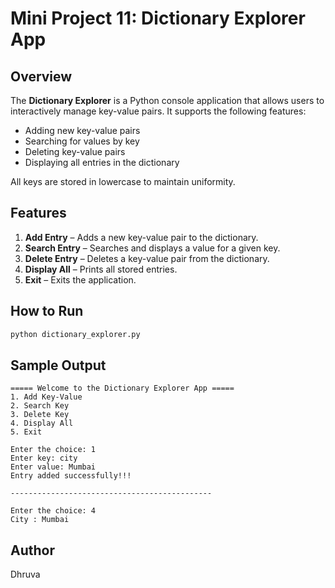# Mini Project 11: Dictionary Explorer App

## Overview

The **Dictionary Explorer** is a Python console application that allows users to interactively manage key-value pairs. It supports the following features:
- Adding new key-value pairs
- Searching for values by key
- Deleting key-value pairs
- Displaying all entries in the dictionary

All keys are stored in lowercase to maintain uniformity.

## Features

1. **Add Entry** – Adds a new key-value pair to the dictionary.
2. **Search Entry** – Searches and displays a value for a given key.
3. **Delete Entry** – Deletes a key-value pair from the dictionary.
4. **Display All** – Prints all stored entries.
5. **Exit** – Exits the application.

## How to Run

```bash
python dictionary_explorer.py
```

## Sample Output

```
===== Welcome to the Dictionary Explorer App =====
1. Add Key-Value
2. Search Key
3. Delete Key
4. Display All
5. Exit

Enter the choice: 1
Enter key: city
Enter value: Mumbai
Entry added successfully!!!

---------------------------------------------

Enter the choice: 4
City : Mumbai
```

## Author
Dhruva
